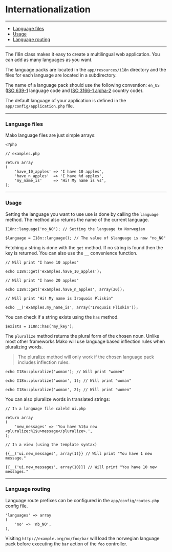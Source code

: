 # Internationalization

--------------------------------------------------------

* [Language files](#language_files)
* [Usage](#usage)
* [Language routing](#language_routing)

--------------------------------------------------------

The I18n class makes it easy to create a multilingual web application. You can add as many languages as you want.

The language packs are located in the ```app/resources/i18n``` directory and the files for each language are located in a subdirectory.

The name of a language pack should use the following convention: ```en_US``` ([ISO 639-1](http://en.wikipedia.org/wiki/List_of_ISO_639-1_codes) language code and [ISO 3166-1 alpha-2](http://en.wikipedia.org/wiki/ISO_3166-1_alpha-2) country code).

The default language of your application is defined in the ```app/config/application.php``` file.

--------------------------------------------------------

<a id="language_files"></a>

### Language files

Mako language files are just simple arrays:

	<?php

	// examples.php

	return array
	(
		'have_10_apples' => 'I have 10 apples',
		'have_n_apples'  => 'I have %d apples',
		'my_name_is'     => 'Hi! My name is %s',
	);

--------------------------------------------------------

<a id="usage"></a>

### Usage

Setting the language you want to use use is done by calling the ```language``` method. The method also returns the name of the current language.

	I18n::language('no_NO'); // Setting the language to Norwegian

	$language = I18n::language(); // The value of $language is now "no_NO"

Fetching a string is done with the ```get``` method. If no string is found then the key is returned. You can also use the ```__``` convenience function.

	// Will print "I have 10 apples"

	echo I18n::get('examples.have_10_apples');

	// Will print "I have 20 apples"

	echo I18n::get('examples.have_n_apples', array(20));

	// Will print "Hi! My name is Iroquois Pliskin"

	echo __('examples.my_name_is', array('Iroquois Pliskin'));

You can check if a string exists using the ```has``` method.

	$exists = I18n::has('my_key');

The ```pluralize``` method returns the plural form of the chosen noun. Unlike most other frameworks Mako will use language based inflection rules when pluralizing words.

> The pluralize method will only work if the chosen language pack includes inflection rules.

	echo I18n::pluralize('woman'); // Will print "women"

	echo I18n::pluralize('woman', 1); // Will print "woman"

	echo I18n::pluralize('woman', 2); // Will print "women"

You can also pluralize words in translated strings:

	// In a language file caleld ui.php
	 
	return array
	(
		'new_messages' => 'You have %1$u new <pluralize:%1$u>message</pluralize>.',
	);
	 
	// In a view (using the template syntax)
	 
	{{__('ui.new_messages', array(1)}} // Will print "You have 1 new message."

	{{__('ui.new_messages', array(10)}} // Will print "You have 10 new messages."

--------------------------------------------------------

<a id="language_routing"></a>

### Language routing

Language route prefixes can be configured in the ```app/config/routes.php``` config file.

	'languages' => array
	(
		'no' => 'nb_NO',
	),

Visiting ```http://example.org/no/foo/bar``` will load the norwegian language pack before executing the ```bar``` action of the ```foo``` controller.